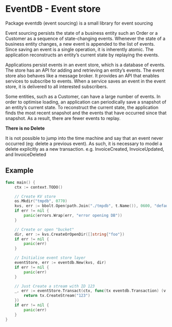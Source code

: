 # EventDB - Event store

Package eventdb (event sourcing) is a small library for event sourcing

Event sourcing persists the state of a business entity such an Order or a
Customer as a sequence of state-changing events. Whenever the state of a
business entity changes, a new event is appended to the list of events.
Since saving an event is a single operation, it is inherently atomic.
The application reconstructs an entity’s current state by replaying the events.

Applications persist events in an event store, which is a database of events.
The store has an API for adding and retrieving an entity’s events.
The event store also behaves like a message broker. It provides an API that
enables services to subscribe to events. When a service saves an event in
the event store, it is delivered to all interested subscribers.

Some entities, such as a Customer, can have a large number of events.
In order to optimise loading, an application can periodically save a snapshot
of an entity’s current state. To reconstruct the current state,
the application finds the most recent snapshot and the events that have
occurred since that snapshot. As a result, there are fewer events to replay.

**There is no Delete**

It is not possible to jump into the time machine and say that an event never
occurred (eg: delete a previous event).
As such, it is necessary to model a delete explicitly as a new transaction.
e.g. InvoiceCreated, InvoiceUpdated, and InvoiceDeleted


## Example

```go
func main() {
	ctx := context.TODO()

	// Create KV store
	os.Mkdir("tmpdb", 0770)
	kvs, err := bbolt.Open(path.Join("./tmpdb", t.Name()), 0600, "default")
	if err != nil {
		panic(errors.Wrap(err, "error opening DB"))
	}

	// Create or open "bucket"
	dir, err := kvs.CreateOrOpenDir([]string{"foo"})
	if err != nil {
		panic(err)
	}

	// Initialise event store layer
	eventStore, err := eventdb.New(kvs, dir)
	if err != nil {
		panic(err)
	}

	// Just Create a stream with ID 123
	_, err := eventStore.Transact(ctx, func(tx eventdb.Transaction) (v interface{}, err error) {
		return tx.CreateStream("123")
	})
	if err != nil {
		panic(err)
	}
}
````